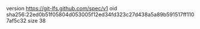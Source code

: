 version https://git-lfs.github.com/spec/v1
oid sha256:22ed0b51f05804d053005f12ed34fd323c27d438a5a89b591517ff1107af5c32
size 38
